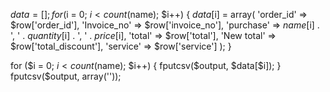 <!-- History -->
$data = [];
for ($i = 0; $i < count($name); $i++) {
    $data[$i] = array(
        'order_id' => $row['order_id'],
        'Invoice_no' => $row['invoice_no'],
        'purchase' => $name[$i] . ', ' . $quantity[$i] . ', ' . $price[$i],
        'total' => $row['total'],
        'New total' => $row['total_discount'],
        'service' => $row['service']
    );
}

for ($i = 0; $i < count($name); $i++) {
    fputcsv($output, $data[$i]);
}
fputcsv($output, array(''));